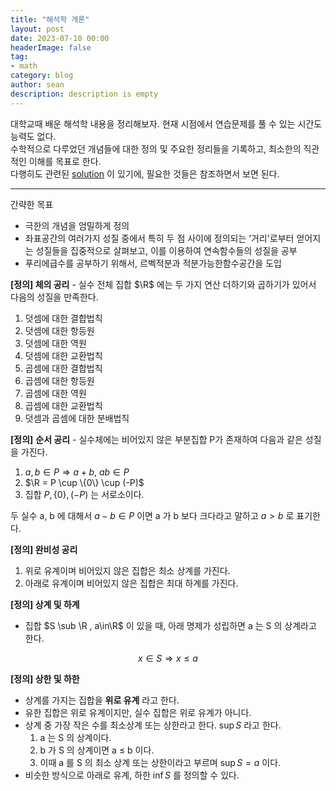 ```yaml
---
title: "해석학 개론"
layout: post
date: 2023-07-10 00:00
headerImage: false
tag:
- math
category: blog
author: sean
description: description is empty
---
```


대학교때 배운 해석학 내용을 정리해보자. 현재 시점에서 연습문제를 풀 수 있는 시간도 능력도 없다.  
수학적으로 다루었던 개념들에 대한 정의 및 주요한 정리들을 기록하고, 최소한의 직관적인 이해를 목표로 한다.  
다행히도 관련된 [solution](https://jsch89.tistory.com/5) 이 있기에, 필요한 것들은 참조하면서 보면 된다. 

---

간략한 목표
- 극한의 개념을 엄밀하게 정의
- 좌표공간의 여러가지 성질 중에서 특히 두 점 사이에 정의되는 ‘거리'로부터 얻어지는 성질들을 집중적으로 살펴보고, 이를 이용하여 연속함수들의 성질을 공부
- 푸리에급수를 공부하기 위해서, 르벡적분과 적분가능한함수공간을 도입

**[정의] 체의 공리** - 실수 전체 집합 $\R$ 에는 두 가지 연산 더하기와 곱하기가 있어서 다음의 성질을 만족한다.

1. 덧셈에 대한 결합법칙
2. 덧셈에 대한 항등원
3. 덧셈에 대한 역원
4. 덧셈에 대한 교환법칙
5. 곱셈에 대한 결합법칙
6. 곱셈에 대한 항등원
7. 곱셈에 대한 역원 
8. 곱셈에 대한 교환법칙
9. 덧셈과 곱셈에 대한 분배법칙

**[정의]** **순서 공리** - 실수체에는 비어있지 않은 부분집합 P가 존재하여 다음과 같은 성질을 가진다.

1. $a,b\in P \Longrightarrow a+b,\ ab \in P$
2. $\R = P \cup \{0\} \cup (-P)$
3. 집합 $P, \{0\}, (-P)$ 는 서로소이다.

두 실수 a, b 에 대해서 $a-b \in P$ 이면 a 가 b 보다 크다라고 말하고 $a > b$ 로 표기한다.

**[정의] 완비성 공리**

1. 위로 유계이며 비어있지 않은 집합은 최소 상계를 가진다.
2. 아래로 유계이며 비어있지 않은 집합은 최대 하계를 가진다.

**[정의] 상계 및 하계** 

- 집합 $S \sub \R , a\in\R$ 이 있을 때, 아래 명제가 성립하면 a 는 S 의 상계라고 한다.

$$
x\in S \Rightarrow x \le a
$$

**[정의] 상한 및 하한**

- 상계를 가지는 집합을 **위로 유계** 라고 한다.
- 유한 집합은 위로 유계이지만, 실수 집합은 위로 유계가 아니다.
- 상계 중 가장 작은 수를 최소상계 또는 상한라고 한다. $\sup S$ 라고 한다.
    1. a 는 S 의 상계이다.
    2. b 가 S 의 상계이면 a ≤ b 이다. 
    3. 이때 a 를 S 의 최소 상계 또는 상한이라고 부르며 $\sup S=a$ 이다.
- 비슷한 방식으로 아래로 유계, 하한 $\inf S$ 를 정의할 수 있다.